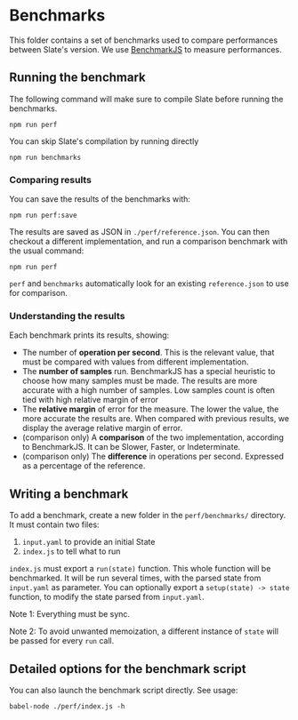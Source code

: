 
# Benchmarks

This folder contains a set of benchmarks used to compare performances between Slate's version. We use [BenchmarkJS](https://benchmarkjs.com/) to measure performances.

## Running the benchmark

The following command will make sure to compile Slate before running the benchmarks.

```
npm run perf
```

You can skip Slate's compilation by running directly

```
npm run benchmarks
```

### Comparing results

You can save the results of the benchmarks with:

```shell
npm run perf:save
```

The results are saved as JSON in `./perf/reference.json`. You can then checkout a different implementation, and run a comparison benchmark with the usual command:

```
npm run perf
```

`perf` and `benchmarks` automatically look for an existing `reference.json` to use for comparison.

### Understanding the results

Each benchmark prints its results, showing:
- The number of **operation per second**. This is the relevant value, that must be compared with values from different implementation.
- The **number of samples** run. BenchmarkJS has a special heuristic to choose how many samples must be made. The results are more accurate with a high number of samples. Low samples count is often tied with high relative margin of error
- The **relative margin** of error for the measure. The lower the value, the more accurate the results are. When compared with previous results, we display the average relative margin of error.
- (comparison only) A **comparison** of the two implementation, according to BenchmarkJS. It can be Slower, Faster, or Indeterminate.
- (comparison only) The **difference** in operations per second. Expressed as a percentage of the reference.

## Writing a benchmark

To add a benchmark, create a new folder in the `perf/benchmarks/` directory. It must contain two files:

1. `input.yaml` to provide an initial State
2. `index.js` to tell what to run

`index.js` must export a `run(state)` function. This whole function will be benchmarked. It will be run several times, with the parsed state from `input.yaml` as parameter. You can optionally export a `setup(state) -> state` function, to modify the state parsed from `input.yaml`.

Note 1: Everything must be sync.

Note 2: To avoid unwanted memoization, a different instance of `state` will be passed for every `run` call.

## Detailed options for the benchmark script

You can also launch the benchmark script directly. See usage:

``` shell
babel-node ./perf/index.js -h
```
